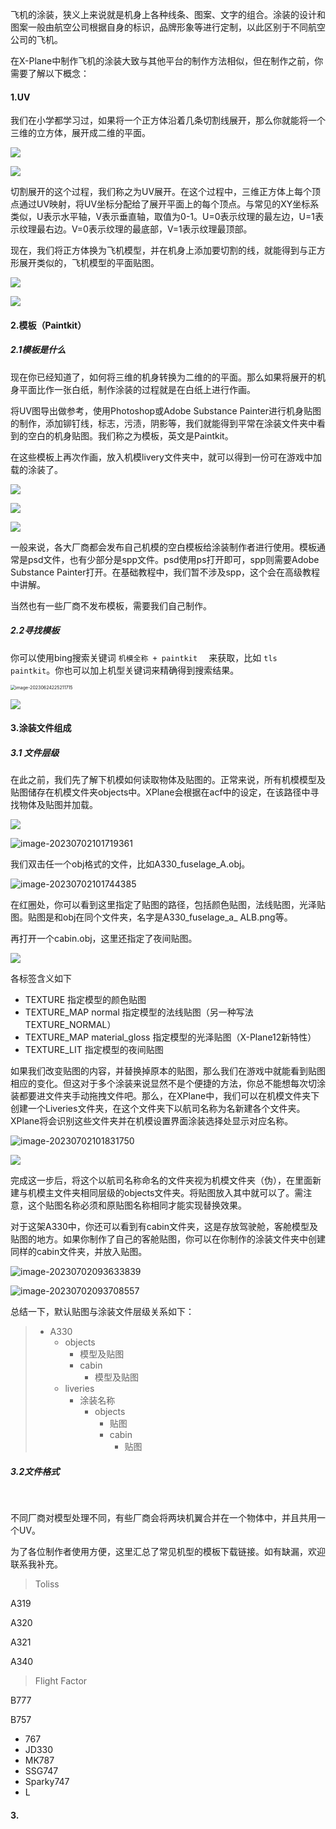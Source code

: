 

飞机的涂装，狭义上来说就是机身上各种线条、图案、文字的组合。涂装的设计和图案一般由航空公司根据自身的标识，品牌形象等进行定制，以此区别于不同航空公司的飞机。



在X-Plane中制作飞机的涂装大致与其他平台的制作方法相似，但在制作之前，你需要了解以下概念：

#### 1.UV

我们在小学都学习过，如果将一个正方体沿着几条切割线展开，那么你就能将一个三维的立方体，展开成二维的平面。

![](https://picss.sunbangyan.cn/2023/07/02/gmycrn.png)

![](https://picdl.sunbangyan.cn/2023/07/02/gnncal.png)

切割展开的这个过程，我们称之为UV展开。在这个过程中，三维正方体上每个顶点通过UV映射，将UV坐标分配给了展开平面上的每个顶点。与常见的XY坐标系类似，U表示水平轴，V表示垂直轴，取值为0-1。U=0表示纹理的最左边，U=1表示纹理最右边。V=0表示纹理的最底部，V=1表示纹理最顶部。

现在，我们将正方体换为飞机模型，并在机身上添加要切割的线，就能得到与正方形展开类似的，飞机模型的平面贴图。

![](https://picss.sunbangyan.cn/2023/07/02/gn4jmz.png)

![](https://picdl.sunbangyan.cn/2023/07/02/god01t.png)

#### 2.模板（Paintkit）

##### 2.1模板是什么

现在你已经知道了，如何将三维的机身转换为二维的的平面。那么如果将展开的机身平面比作一张白纸，制作涂装的过程就是在白纸上进行作画。

将UV图导出做参考，使用Photoshop或Adobe Substance Painter进行机身贴图的制作，添加铆钉线，标志，污渍，阴影等，我们就能得到平常在涂装文件夹中看到的空白的机身贴图。我们称之为模板，英文是Paintkit。

在这些模板上再次作画，放入机模livery文件夹中，就可以得到一份可在游戏中加载的涂装了。

![](https://picss.sunbangyan.cn/2023/07/02/gpd5h3.png)

![](https://picdl.sunbangyan.cn/2023/07/02/gr8ib4.png)

![](https://picst.sunbangyan.cn/2023/07/02/grpmag.png)

一般来说，各大厂商都会发布自己机模的空白模板给涂装制作者进行使用。模板通常是psd文件，也有少部分是spp文件。psd使用ps打开即可，spp则需要Adobe Substance Painter打开。在基础教程中，我们暂不涉及spp，这个会在高级教程中讲解。

当然也有一些厂商不发布模板，需要我们自己制作。

##### 2.2寻找模板

你可以使用bing搜索关键词 `机模全称 + paintkit  `  来获取，比如 `tls paintkit`。你也可以加上机型关键词来精确得到搜索结果。

<img src="C:\Users\ASUS\AppData\Roaming\Typora\typora-user-images\image-20230624225211715.png" alt="image-20230624225211715" style="zoom:50%;" />

![](https://picst.sunbangyan.cn/2023/07/02/gt4pwi.png)



#### 3.涂装文件组成

##### 3.1 文件层级

在此之前，我们先了解下机模如何读取物体及贴图的。正常来说，所有机模模型及贴图储存在机模文件夹objects中。XPlane会根据在acf中的设定，在该路径中寻找物体及贴图并加载。

![](https://picss.sunbangyan.cn/2023/07/02/gtju22.png)

![image-20230702101719361](C:\Users\ASUS\AppData\Roaming\Typora\typora-user-images\image-20230702101719361.png)

我们双击任一个obj格式的文件，比如A330_fuselage_A.obj。

![image-20230702101744385](C:\Users\ASUS\AppData\Roaming\Typora\typora-user-images\image-20230702101744385.png)

在红圈处，你可以看到这里指定了贴图的路径，包括颜色贴图，法线贴图，光泽贴图。贴图是和obj在同个文件夹，名字是A330_fuselage_a_ ALB.png等。

再打开一个cabin.obj，这里还指定了夜间贴图。

![](https://picdm.sunbangyan.cn/2023/07/02/guc7tm.png)

各标签含义如下

- TEXTURE 指定模型的颜色贴图
- TEXTURE_MAP normal 指定模型的法线贴图（另一种写法 TEXTURE_NORMAL）
- TEXTURE_MAP material_gloss 指定模型的光泽贴图（X-Plane12新特性）
- TEXTURE_LIT 指定模型的夜间贴图

如果我们改变贴图的内容，并替换掉原本的贴图，那么我们在游戏中就能看到贴图相应的变化。但这对于多个涂装来说显然不是个便捷的方法，你总不能想每次切涂装都要进文件夹手动拖拽文件吧。那么，在XPlane中，我们可以在机模文件夹下创建一个Liveries文件夹，在这个文件夹下以航司名称为名新建各个文件夹。XPlane将会识别这些文件夹并在机模设置界面涂装选择处显示对应名称。

![image-20230702101831750](C:\Users\ASUS\AppData\Roaming\Typora\typora-user-images\image-20230702101831750.png)

![](https://picss.sunbangyan.cn/2023/07/02/gusc9s.png)

完成这一步后，将这个以航司名称命名的文件夹视为机模文件夹（伪），在里面新建与机模主文件夹相同层级的objects文件夹。将贴图放入其中就可以了。需注意，这个贴图名称必须和原贴图名称相同才能实现替换效果。

对于这架A330中，你还可以看到有cabin文件夹，这是存放驾驶舱，客舱模型及贴图的地方。如果你制作了自己的客舱贴图，你可以在你制作的涂装文件夹中创建同样的cabin文件夹，并放入贴图。

![image-20230702093633839](C:\Users\ASUS\AppData\Roaming\Typora\typora-user-images\image-20230702093633839.png)

![image-20230702093708557](C:\Users\ASUS\AppData\Roaming\Typora\typora-user-images\image-20230702093708557.png)



总结一下，默认贴图与涂装文件层级关系如下：

> - A330
>   - objects
>     - 模型及贴图 
>     - cabin
>       - 模型及贴图
>   - liveries	
>     - 涂装名称
>       - objects
>         - 贴图
>         - cabin
>           - 贴图 	

##### 3.2文件格式





​		

不同厂商对模型处理不同，有些厂商会将两块机翼合并在一个物体中，并且共用一个UV。







为了各位制作者使用方便，这里汇总了常见机型的模板下载链接。如有缺漏，欢迎联系我补充。

> Toliss

A319

A320

A321

 A340

> Flight Factor

B777

B757

- 767
- JD330
- MK787
- SSG747
- Sparky747
- L









#### 3.


